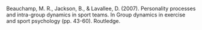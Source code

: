 
Beauchamp, M. R., Jackson, B., & Lavallee, D. (2007). Personality processes and intra-group dynamics in sport teams. In Group dynamics in exercise and sport psychology (pp. 43-60). Routledge.